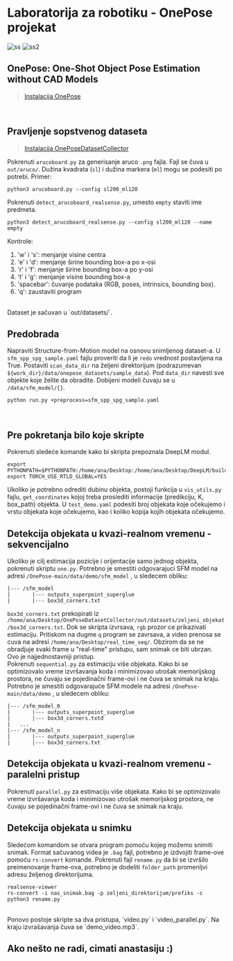 # Laboratorija za robotiku - OnePose projekat
![ss](https://github.com/Anastasija42/robotika_lab/assets/101294691/cb57c01c-14ab-4fb9-8f5c-98fe300ee5ab)
![ss2](https://github.com/Anastasija42/robotika_lab/assets/101294691/06500d21-fca8-4eef-b5de-a69f4e70a4a5)

## OnePose: One-Shot Object Pose Estimation without CAD Models
> [Instalacija OnePose](https://github.com/zju3dv/OnePose) 
<br/>

## Pravljenje sopstvenog dataseta
> [Instalacija OnePoseDatasetCollector](https://github.com/siatheindochinese/OnePoseDatasetCollector)

Pokrenuti `arucoboard.py` za generisanje aruco `.png` fajla. Fajl se čuva u `out/aruco/`. Dužina kvadrata (`sl`) i dužina markera (`ml`) mogu se podesiti po potrebi. Primer:
```
python3 arucoboard.py --config sl200_ml120
```
Pokrenuti `detect_arucoboard_realsense.py`, umesto `empty` staviti ime predmeta.
```
python3 detect_arucoboard_realsense.py --config sl200_ml120 --name empty
```
Kontrole:
1. 'w' i 's': menjanje visine centra 
2. 'e' i 'd': menjanje širine bounding box-a po x-osi
3. 'r' i 'f': menjanje širine bounding box-a po y-osi
4. 't' i 'g': menjanje visine bounding box-a
5. 'spacebar': čuvanje podataka (RGB, poses, intrinsics, bounding box).
6. 'q': zaustaviti program
<br/>
Dataset je sačuvan u `out/datasets/`.

## Predobrada
Napraviti Structure-from-Motion model na osnovu snimljenog dataset-a. 
U `sfm_spp_spg_sample.yaml` fajlu proveriti da li je `redo` vrednost postavljena na True. Postaviti `scan_data_dir` na željeni direktorijum (podrazumevan `${work_dir}/data/onepose_datasets/sample_data`). Pod `data_dir` navesti sve objekte koje želite da obradite. Dobijeni modeli čuvaju se u `/data/sfm_model/{}`.
```
python run.py +preprocess=sfm_spp_spg_sample.yaml
```
<br/>

## Pre pokretanja bilo koje skripte
Pokrenuti sledeće komande kako bi skripta prepoznala DeepLM modul.
```
export PYTHONPATH=$PYTHONPATH:/home/ana/Desktop:/home/ana/Desktop/DeepLM/build:/home/ana/Desktop/DeepLM
export TORCH_USE_RTLD_GLOBAL=YES
```
Ukoliko je potrebno odrediti dubinu objekta, postoji funkcija u `vis_utils.py` fajlu, `get_coordinates` kojoj treba proslediti informacije (predikciju, K, box_path) objekta.
U `test_demo.yaml` podesiti broj objekata koje očekujemo i vrstu objekata koje očekujemo, kao i koliko kopija kojih objekata očekujemo.

## Detekcija objekata u kvazi-realnom vremenu - sekvencijalno 
Ukoliko je cilj estimacija pozicije i orijentacije samo jednog objekta, pokrenuti skriptu `one.py`. Potrebno je smestiti odgovarajuci SFM model na adresi `/OnePose-main/data/demo/sfm_model` , u sledecem obliku:
```
|--- /sfm_model
|       |--- outputs_superpoint_superglue 
|       |--- box3d_corners.txt
```
`box3d_corners.txt` prekopirati iz `/home/ana/Desktop/OnePoseDatasetCollector/out/datasets/zeljeni_objekat/box3d_corners.txt`.
Dok se skripta izvrsava, `rgb` prozor ce prikazivati estimaciju. Pritiskom na dugme `q` program se zavrsava, a video prenosa se cuva na adresi `/home/ana/Desktop/real_time_seq/`. Obzirom da se ne obradjuje svaki frame u "real-time" pristupu, sam snimak ce biti ubrzan. Ovo je najjednostavniji pristup.
<br/>
Pokrenuti `sequential.py` za estimaciju više objekata. Kako bi se optimizovalo vreme izvršavanja koda i minimizovao utrošak memorijskog prostora, ne čuvaju se pojedinačni frame-ovi i ne čuva se snimak na kraju. Potrebno je smestiti odgovarajuće SFM modele na adresi `/OnePose-main/data/demo` , u sledecem obliku:
```
|--- /sfm_model_0
|       |--- outputs_superpoint_superglue 
|       |--- box3d_corners.txtđ
|   ...
|--- /sfm_model_n
|       |--- outputs_superpoint_superglue 
|       |--- box3d_corners.txt
```
## Detekcija objekata u kvazi-realnom vremenu - paralelni pristup
Pokrenuti `parallel.py` za estimaciju više objekata. Kako bi se optimizovalo vreme izvršavanja koda i minimizovao utrošak memorijskog prostora, ne čuvaju se pojedinačni frame-ovi i ne čuva se snimak na kraju.

## Detekcija objekata u snimku
Sledećom komandom se otvara program pomoću kojeg možemo snimiti snimak. Format sačuvanog videa je `.bag` fajl, potrebno je izdvojiti frame-ove pomoću `rs-convert` komande. Pokrenuti fajl `rename.py` da bi se izvršilo preimenovanje frame-ova, potrebno je dodeliti `folder_path` promenljvi adresu željenog direktorijuma.
```
realsense-viewer
rs-convert -i nas_snimak.bag -p zeljeni_direktorijum/prefiks -c
python3 rename.py
```
<br/> 
Ponovo postoje skripte sa dva pristupa, `video.py` i `video_parallel.py`. Na kraju izvrašavanja čuva se `demo_video.mp3`.
<br/>

## Ako nešto ne radi, cimati anastasiju :)
